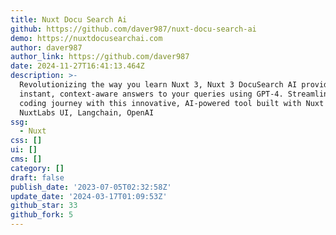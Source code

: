 ```yaml
---
title: Nuxt Docu Search Ai
github: https://github.com/daver987/nuxt-docu-search-ai
demo: https://nuxtdocusearchai.com
author: daver987
author_link: https://github.com/daver987
date: 2024-11-27T16:41:13.464Z
description: >-
  Revolutionizing the way you learn Nuxt 3, Nuxt 3 DocuSearch AI provides
  instant, context-aware answers to your queries using GPT-4. Streamline your
  coding journey with this innovative, AI-powered tool built with Nuxt 3,
  NuxtLabs UI, Langchain, OpenAI
ssg:
  - Nuxt
css: []
ui: []
cms: []
category: []
draft: false
publish_date: '2023-07-05T02:32:58Z'
update_date: '2024-03-17T01:09:53Z'
github_star: 33
github_fork: 5
---
```


